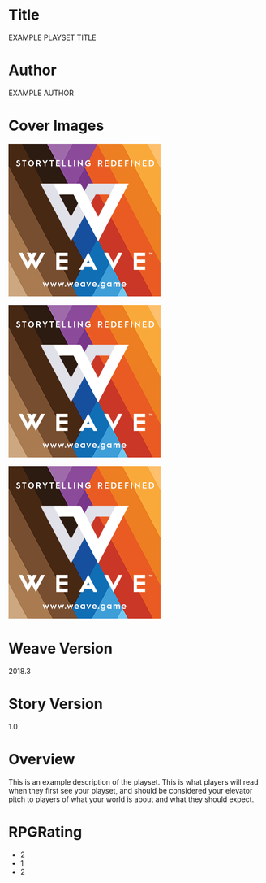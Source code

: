 
# Title
EXAMPLE PLAYSET TITLE

# Author
EXAMPLE AUTHOR

# Cover Images
![StoreFront Image](/media/images/logo.jpg)

![Playset Image](/media/images/logo.jpg)

![Square Image](/media/images/logo.jpg)

# Weave Version
2018.3

# Story Version
1.0

# Overview
This is an example description of the playset. This is what players will read when they first see your playset, and should be considered your elevator pitch to players of what your world is about and what they should expect.

# RPGRating
- 2
- 1
- 2








